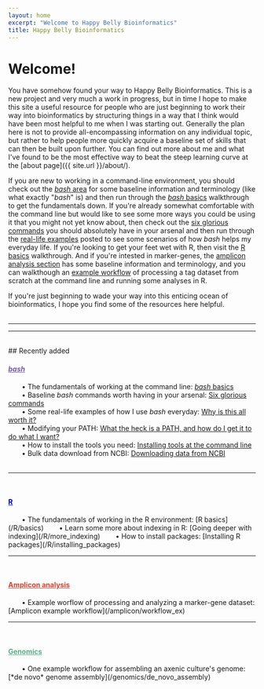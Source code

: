 ```yaml
---
layout: home
excerpt: "Welcome to Happy Belly Bioinformatics"
title: Happy Belly Bioinformatics
---
```


# Welcome!
You have somehow found your way to Happy Belly Bioinformatics. This is a new project and very much a work in progress, but in time I hope to make this site a useful resource for people who are just beginning to work their way into bioinformatics by structuring things in a way that I think would have been most helpful to me when I was starting out. Generally the plan here is not to provide all-encompassing information on any individual topic, but rather to help people more quickly acquire a baseline set of skills that can then be built upon further. You can find out more about me and what I've found to be the most effective way to beat the steep learning curve at the [about page]({{ site.url }}/about/).  

If you are new to working in a command-line environment, you should check out the [*bash* area](/bash/) for some baseline information and terminology (like what exactly "*bash*" is) and then run through the [*bash* basics](/bash/basics) walkthrough to get the fundamentals down. If you're already somewhat comfortable with the command line but would like to see some more ways you could be using it that you might not yet know about, then check out the [six glorious commands](/bash/six_commands) you should absolutely have in your arsenal and then run through the [real-life examples](/bash/why) posted to see some scenarios of how *bash* helps my everyday life.  If you're looking to get your feet wet with R, then visit the [R basics](/R/basics) walkthrough.  And if you're intested in marker-genes, the [amplicon analysis section](/amplicon/) has some baseline information and terminology, and you can walkthough an [example workflow](/amplicon/workflow_ex) of processing a tag dataset from scratch at the command line and running some analyses in R.  

If you're just beginning to wade your way into this enticing ocean of bioinformatics, I hope you find some of the resources here helpful. 
<br>
<br>

--- 
---
<br>
## Recently added

<h4><a href="/bash/" style="color:#745bab"><i>bash</i></a></h4>

&nbsp;&nbsp;&nbsp;&nbsp;&nbsp;&nbsp; • The fundamentals of working at the command line: [*bash* basics](/bash/basics)  
&nbsp;&nbsp;&nbsp;&nbsp;&nbsp;&nbsp; • Baseline *bash* commands worth having in your arsenal: [Six glorious commands](/bash/six_commands)  
&nbsp;&nbsp;&nbsp;&nbsp;&nbsp;&nbsp; • Some real-life examples of how I use *bash* everyday: [Why is this all worth it?](/bash/why)  
&nbsp;&nbsp;&nbsp;&nbsp;&nbsp;&nbsp; • Modifying your PATH: [What the heck is a PATH, and how do I get it to do what I want?](/bash/modifying_your_path)  
&nbsp;&nbsp;&nbsp;&nbsp;&nbsp;&nbsp; • How to install the tools you need: [Installing tools at the command line](/bash/installing_tools)  
&nbsp;&nbsp;&nbsp;&nbsp;&nbsp;&nbsp; • Bulk data download from NCBI: [Downloading data from NCBI](/bash/ncbi_eutils)  
<br>

---
<br>
<h4><a href="/R/" style="color:#0000cc">R</a></h4>
&nbsp;&nbsp;&nbsp;&nbsp;&nbsp;&nbsp; • The fundamentals of working in the R environment: [R basics](/R/basics)  
&nbsp;&nbsp;&nbsp;&nbsp;&nbsp;&nbsp; • Learn some more about indexing in R: [Going deeper with indexing](/R/more_indexing)  
&nbsp;&nbsp;&nbsp;&nbsp;&nbsp;&nbsp; • How to install packages: [Installing R packages](/R/installing_packages)  
<br>

---
<br>
<h4><a href="/amplicon/" style="color:#d64231">Amplicon analysis</a></h4>
&nbsp;&nbsp;&nbsp;&nbsp;&nbsp;&nbsp; • Example worflow of processing and analyzing a marker-gene dataset: [Amplicon example workflow](/amplicon/workflow_ex)  
<br>

---
<br>
<h4><a href="/genomics/" style="color:#5bab87">Genomics</a></h4>
&nbsp;&nbsp;&nbsp;&nbsp;&nbsp;&nbsp; • One example workflow for assembling an axenic culture's genome: [*de novo* genome assembly](/genomics/de_novo_assembly)  
